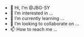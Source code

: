 - 👋 Hi, I’m @JBG-SY
- 👀 I’m interested in ...
- 🌱 I’m currently learning ...
- 💞️ I’m looking to collaborate on ...
- 📫 How to reach me ...

<!---
JBG-SY/JBG-SY is a ✨ special ✨ repository because its `README.md` (this file) appears on your GitHub profile.
You can click the Preview link to take a look at your changes.
--->
